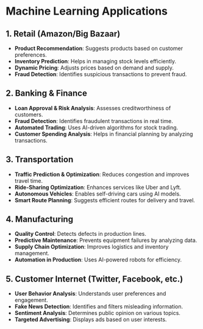 # Machine Learning Applications

## 1. Retail (Amazon/Big Bazaar)
- **Product Recommendation**: Suggests products based on customer preferences.
- **Inventory Prediction**: Helps in managing stock levels efficiently.
- **Dynamic Pricing**: Adjusts prices based on demand and supply.
- **Fraud Detection**: Identifies suspicious transactions to prevent fraud.

## 2. Banking & Finance
- **Loan Approval & Risk Analysis**: Assesses creditworthiness of customers.
- **Fraud Detection**: Identifies fraudulent transactions in real time.
- **Automated Trading**: Uses AI-driven algorithms for stock trading.
- **Customer Spending Analysis**: Helps in financial planning by analyzing transactions.

## 3. Transportation
- **Traffic Prediction & Optimization**: Reduces congestion and improves travel time.
- **Ride-Sharing Optimization**: Enhances services like Uber and Lyft.
- **Autonomous Vehicles**: Enables self-driving cars using AI models.
- **Smart Route Planning**: Suggests efficient routes for delivery and travel.

## 4. Manufacturing
- **Quality Control**: Detects defects in production lines.
- **Predictive Maintenance**: Prevents equipment failures by analyzing data.
- **Supply Chain Optimization**: Improves logistics and inventory management.
- **Automation in Production**: Uses AI-powered robots for efficiency.

## 5. Customer Internet (Twitter, Facebook, etc.)
- **User Behavior Analysis**: Understands user preferences and engagement.
- **Fake News Detection**: Identifies and filters misleading information.
- **Sentiment Analysis**: Determines public opinion on various topics.
- **Targeted Advertising**: Displays ads based on user interests.

